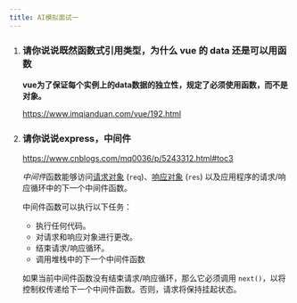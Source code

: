 ```yaml
---
title: AI模拟面试一
---
```




1. ### 请你说说既然函数式引用类型，为什么 vue 的 data 还是可以用函数

   **vue为了保证每个实例上的data数据的独立性，规定了必须使用函数，而不是对象。**

   https://www.imqianduan.com/vue/192.html

2. ### 请你说说express，中间件

   https://www.cnblogs.com/mq0036/p/5243312.html#toc3

   *中间件*函数能够访问[请求对象](https://expressjs.com/zh-cn/4x/api.html#req) (`req`)、[响应对象](https://expressjs.com/zh-cn/4x/api.html#res) (`res`) 以及应用程序的请求/响应循环中的下一个中间件函数。

   中间件函数可以执行以下任务：

   - 执行任何代码。
   - 对请求和响应对象进行更改。
   - 结束请求/响应循环。
   - 调用堆栈中的下一个中间件函数

   如果当前中间件函数没有结束请求/响应循环，那么它必须调用 `next()`，以将控制权传递给下一个中间件函数。否则，请求将保持挂起状态。




